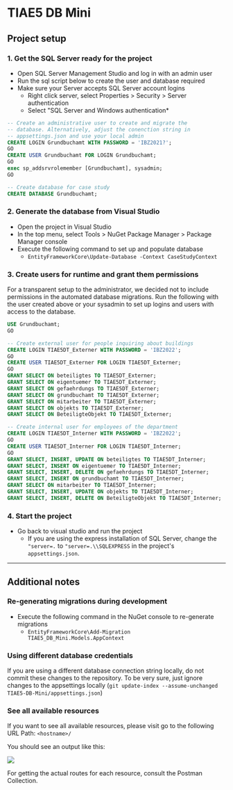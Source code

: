 # TIAE5 DB Mini

## Project setup
### 1. Get the SQL Server ready for the project
* Open SQL Server Management Studio and log in with an admin user
* Run the sql script below to create the user and database required
* Make sure your Server accepts SQL Server account logins
  * Right click server, select Properties > Security > Server authentication
  * Select "SQL Server and Windows authentication* 

```sql
-- Create an administrative user to create and migrate the
-- database. Alternatively, adjust the conenction string in
-- appsettings.json and use your local admin
CREATE LOGIN Grundbuchamt WITH PASSWORD = 'IBZ2021?';
GO
CREATE USER Grundbuchamt FOR LOGIN Grundbuchamt;
GO
exec sp_addsrvrolemember [Grundbuchamt], sysadmin;
GO

-- Create database for case study
CREATE DATABASE Grundbuchamt;
```

### 2. Generate the database from Visual Studio
* Open the project in Visual Studio
* In the top menu, select Tools > NuGet Package Manager > Package Manager console
* Execute the following command to set up and populate database
  * `EntityFrameworkCore\Update-Database -Context CaseStudyContext`

### 3. Create users for runtime and grant them permissions
For a transparent setup to the administrator, we decided not to include permissions in the automated database migrations. Run the following with the user created above or your sysadmin to set up logins and users with access to the database.

```sql
USE Grundbuchamt;
GO

-- Create external user for people inquiring about buildings
CREATE LOGIN TIAE5DT_Externer WITH PASSWORD = 'IBZ2022';
GO
CREATE USER TIAE5DT_Externer FOR LOGIN TIAE5DT_Externer;
GO
GRANT SELECT ON beteiligtes TO TIAE5DT_Externer;
GRANT SELECT ON eigentuemer TO TIAE5DT_Externer;
GRANT SELECT ON gefaehrdungs TO TIAE5DT_Externer;
GRANT SELECT ON grundbuchamt TO TIAE5DT_Externer;
GRANT SELECT ON mitarbeiter TO TIAE5DT_Externer;
GRANT SELECT ON objekts TO TIAE5DT_Externer;
GRANT SELECT ON BeteiligteObjekt TO TIAE5DT_Externer;

-- Create internal user for employees of the department
CREATE LOGIN TIAE5DT_Interner WITH PASSWORD = 'IBZ2022';
GO
CREATE USER TIAE5DT_Interner FOR LOGIN TIAE5DT_Interner;
GO
GRANT SELECT, INSERT, UPDATE ON beteiligtes TO TIAE5DT_Interner;
GRANT SELECT, INSERT ON eigentuemer TO TIAE5DT_Interner;
GRANT SELECT, INSERT, DELETE ON gefaehrdungs TO TIAE5DT_Interner;
GRANT SELECT, INSERT ON grundbuchamt TO TIAE5DT_Interner;
GRANT SELECT ON mitarbeiter TO TIAE5DT_Interner;
GRANT SELECT, INSERT, UPDATE ON objekts TO TIAE5DT_Interner;
GRANT SELECT, INSERT, DELETE ON BeteiligteObjekt TO TIAE5DT_Interner;
```

### 4. Start the project
* Go back to visual studio and run the project
  * If you are using the express installation of SQL Server, change the `"server=.` to `"server=.\\SQLEXPRESS` in the project's `appsettings.json`.

---

## Additional notes

### Re-generating migrations during development
* Execute the following command in the NuGet console to re-generate migrations
  * `EntityFrameworkCore\Add-Migration TIAE5_DB_Mini.Models.AppContext`

### Using different database credentials
If you are using a different database connection string locally, do not commit these changes to the repository. To be very sure, just ignore changes to the appsettings locally (`git update-index --assume-unchanged TIAE5-DB-Mini/appsettings.json`)

### See all available resources
If you want to see all available resources, please visit go to the following URL Path: `<hostname>/`

You should see an output like this:

![](https://i.imgur.com/mZ4o5Jp.png)

For getting the actual routes for each resource, consult the Postman Collection.
